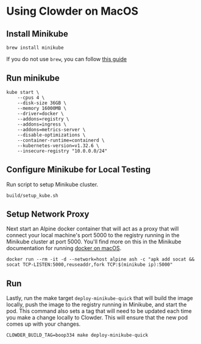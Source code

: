 # Using Clowder on MacOS

## Install Minikube

``brew install minikube``

If you do not use ``brew``, you can follow [this guide](https://v1-18.docs.kubernetes.io/docs/tasks/tools/install-minikube/)


## Run minikube

```
kube start \
    --cpus 4 \
    --disk-size 36GB \
    --memory 16000MB \
    --driver=docker \
    --addons=registry \
    --addons=ingress \
    --addons=metrics-server \
    --disable-optimizations \
    --container-runtime=containerd \
    --kubernetes-version=v1.32.6 \
    --insecure-registry "10.0.0.0/24"
```
    
## Configure Minikube for Local Testing

Run script to setup Minikube cluster.
```
build/setup_kube.sh
```

## Setup Network Proxy

Next start an Alpine docker container that will act as a proxy that will connect your local machine's port 5000 to the registry running in the Minikube cluster at port 5000. You'll find more on this in the Minikube documentation for running [docker on macOS](https://minikube.sigs.k8s.io/docs/handbook/registry/#enabling-insecure-registries).
```
docker run --rm -it -d --network=host alpine ash -c "apk add socat && socat TCP-LISTEN:5000,reuseaddr,fork TCP:$(minikube ip):5000"
```

## Run

Lastly, run the make target `deploy-minikube-quick` that will build the image locally, push the image to the registry running in Minikube, and start the pod. This command also sets a tag that will need to be updated each time you make a change locally to Clowder. This will ensure that the new pod comes up with your changes. 
```
CLOWDER_BUILD_TAG=boop334 make deploy-minikube-quick
```

